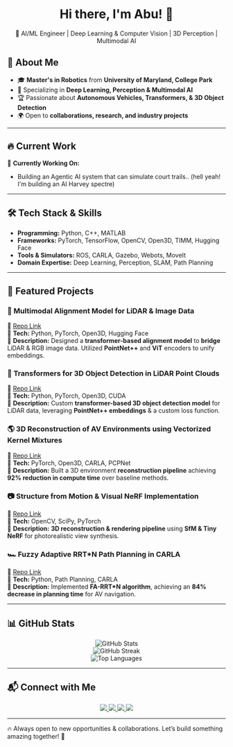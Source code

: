 <h1 align="center">Hi there, I'm Abu! 👋</h1>
<p align="center">
🚀 AI/ML Engineer | Deep Learning & Computer Vision | 3D Perception | Multimodal AI
</p>

## 🚀 About Me  
- 🎓 **Master's in Robotics** from **University of Maryland, College Park**  
- 🤖 Specializing in **Deep Learning, Perception & Multimodal AI**  
- 🏆 Passionate about **Autonomous Vehicles, Transformers, & 3D Object Detection**  
- 🌍 Open to **collaborations, research, and industry projects**  

---

## 🔥 Current Work  
🔭 **Currently Working On:**  
- Building an Agentic AI system that can simulate court trails.. (hell yeah! I'm building an AI Harvey spectre)

---

## 🛠️ Tech Stack & Skills  
- **Programming:** Python, C++, MATLAB  
- **Frameworks:** PyTorch, TensorFlow, OpenCV, Open3D, TIMM, Hugging Face  
- **Tools & Simulators:** ROS, CARLA, Gazebo, Webots, MoveIt  
- **Domain Expertise:** Deep Learning, Perception, SLAM, Path Planning  

---

## 📌 Featured Projects  

### **🚀 Multimodal Alignment Model for LiDAR & Image Data**  
🔗 [Repo Link](https://github.com/abubakar1107/Multimodal-alignment-modal-for-Lidar-and-Image-data.git)  
🔹 **Tech:** Python, PyTorch, Open3D, Hugging Face  
🔹 **Description:** Designed a **transformer-based alignment model** to **bridge** LiDAR & RGB image data. Utilized **PointNet++** and **ViT** encoders to unify embeddings.

### **📡 Transformers for 3D Object Detection in LiDAR Point Clouds**  
🔗 [Repo Link](https://github.com/abubakar1107/Transformer_for_3d_obj_detection_in_LidarPC.git)  
🔹 **Tech:** Python, PyTorch, Open3D, CUDA  
🔹 **Description:** Custom **transformer-based 3D object detection model** for LiDAR data, leveraging **PointNet++ embeddings** & a custom loss function.

### **🌎 3D Reconstruction of AV Environments using Vectorized Kernel Mixtures**  
🔗 [Repo Link](https://github.com/abubakar1107/3D-reconstruction-of-Autonomous-Vehicle-environment-using-Vectorized-kernel-Mixtures.git)  
🔹 **Tech:** PyTorch, Open3D, CARLA, PCPNet  
🔹 **Description:** Built a 3D environment **reconstruction pipeline** achieving **92% reduction in compute time** over baseline methods.

### **📷 Structure from Motion & Visual NeRF Implementation**  
🔗 [Repo Link](https://github.com/abubakar1107/3D-Building-Reconstruction-with-Structure-from-Motion-and-Neural-Radiance-Fields.git)  
🔹 **Tech:** OpenCV, SciPy, PyTorch  
🔹 **Description:** **3D reconstruction & rendering pipeline** using **SfM & Tiny NeRF** for photorealistic view synthesis.

### **🏎️ Fuzzy Adaptive RRT*N Path Planning in CARLA**  
🔗 [Repo Link](https://github.com/abubakar1107/Fuzzy-Adaptive-RRT-N-path-planning-and-control-of-Autonomous-Vehicle-in-CARLA.git)  
🔹 **Tech:** Python, Path Planning, CARLA  
🔹 **Description:** Implemented **FA-RRT*N algorithm**, achieving an **84% decrease in planning time** for AV navigation.

---

## 📊 GitHub Stats  

<p align="center">
  <img src="https://github-readme-stats.vercel.app/api?username=abubakar1107&show_icons=true&theme=radical" alt="GitHub Stats" />
  <br>
  <img src="https://github-readme-streak-stats.herokuapp.com/?user=abubakar1107&theme=radical" alt="GitHub Streak" />
  <br>
  <img src="https://github-readme-stats.vercel.app/api/top-langs/?username=abubakar1107&layout=compact&theme=radical" alt="Top Languages" />
</p>

---

## 📬 Connect with Me  
<p align="center">
  <a href="https://www.linkedin.com/in/absiddiq1">
    <img src="https://img.shields.io/badge/LinkedIn-blue?logo=linkedin&logoColor=white" />
  </a>
  <a href="https://github.com/abubakar1107">
    <img src="https://img.shields.io/badge/GitHub-black?logo=github" />
  </a>
  <a href="mailto:abubakarsiddiqpalli99@gmail.com">
    <img src="https://img.shields.io/badge/Email-red?logo=gmail&logoColor=white" />
  </a>
  <a href="https://portfolio-website-jet-six-44.vercel.app/">
    <img src="https://img.shields.io/badge/Portfolio-green?logo=vercel&logoColor=white" />
  </a>
</p>

---

🔥 Always open to new opportunities & collaborations. Let’s build something amazing together! 🚀
